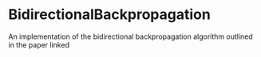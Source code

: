 # BidirectionalBackpropagation
An implementation of the bidirectional backpropagation algorithm outlined in the paper linked
